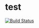 # test
[![Build Status](https://travis-ci.org/slusnys/test.svg?branch=master)](https://travis-ci.org/slusnys/test)

